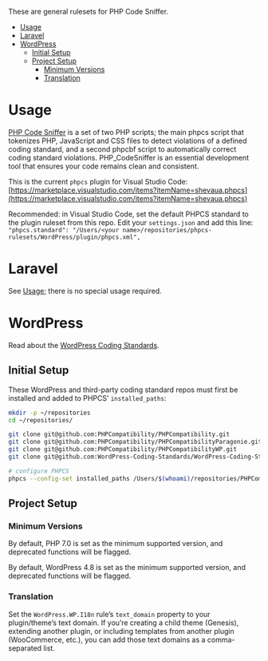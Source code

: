 These are general rulesets for PHP Code Sniffer.

- [Usage](#usage)
- [Laravel](#laravel)
- [WordPress](#wordpress)
  - [Initial Setup](#initial-setup)
  - [Project Setup](#project-setup)
    - [Minimum Versions](#minimum-versions)
    - [Translation](#translation)

# Usage

[PHP Code Sniffer](https://github.com/squizlabs/PHP_CodeSniffer) is a set of two PHP scripts; the main phpcs script that tokenizes PHP, JavaScript and CSS files to detect violations of a defined coding standard, and a second phpcbf script to automatically correct coding standard violations. PHP_CodeSniffer is an essential development tool that ensures your code remains clean and consistent.

This is the current `phpcs` plugin for Visual Studio Code: [https://marketplace.visualstudio.com/items?itemName=shevaua.phpcs](https://marketplace.visualstudio.com/items?itemName=shevaua.phpcs)

Recommended: in Visual Studio Code, set the default PHPCS standard to the plugin ruleset from this repo. Edit your `settings.json` and add this line: `"phpcs.standard": "/Users/<your name>/repositories/phpcs-rulesets/WordPress/plugin/phpcs.xml",`

# Laravel

See [Usage](#usage); there is no special usage required.

# WordPress

Read about the [WordPress Coding Standards](https://make.wordpress.org/core/handbook/best-practices/coding-standards/).

## Initial Setup

These WordPress and third-party coding standard repos must first be installed and added to PHPCS’ `installed_paths`:

```bash
mkdir -p ~/repositories
cd ~/repositories/

git clone git@github.com:PHPCompatibility/PHPCompatibility.git
git clone git@github.com:PHPCompatibility/PHPCompatibilityParagonie.git
git clone git@github.com:PHPCompatibility/PHPCompatibilityWP.git
git clone git@github.com:WordPress-Coding-Standards/WordPress-Coding-Standards.git

# configure PHPCS
phpcs --config-set installed_paths /Users/$(whoami)/repositories/PHPCompatibility/,/Users/$(whoami)/repositories/PHPCompatibilityParagonie/PHPCompatibilityParagonieRandomCompat/,/Users/$(whoami)/repositories/PHPCompatibilityParagonie/PHPCompatibilityParagonieSodiumCompat/,/Users/$(whoami)/repositories/PHPCompatibilityWP/PHPCompatibilityWP/,/Users/$(whoami)/repositories/WordPress-Coding-Standards/WordPress/,/Users/$(whoami)/repositories/WordPress-Coding-Standards/WordPress-Core/,/Users/$(whoami)/repositories/WordPress-Coding-Standards/WordPress-Docs/,/Users/$(whoami)/repositories/WordPress-Coding-Standards/WordPress-Extra/
```

## Project Setup

### Minimum Versions

By default, PHP 7.0 is set as the minimum supported version, and deprecated functions will be flagged.

By default, WordPress 4.8 is set as the minimum supported version, and deprecated functions will be flagged.

### Translation

Set the `WordPress.WP.I18n` rule’s `text_domain` property to your plugin/theme’s text domain. If you’re creating a child theme (Genesis), extending another plugin, or including templates from another plugin (WooCommerce, etc.), you can add those text domains as a comma-separated list.
